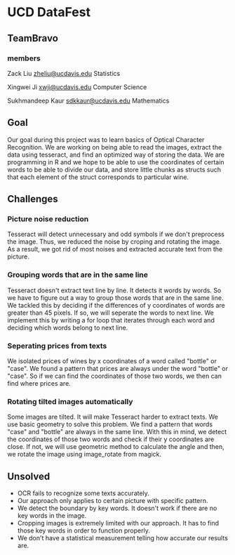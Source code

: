 # UCD DataFest
## TeamBravo
### members

Zack Liu				zheliu@ucdavis.edu		Statistics	

Xingwei Ji			xwji@ucdavis.edu		Computer Science		

Sukhmandeep Kaur	sdkkaur@ucdavis.edu	Mathematics		

## Goal
Our goal during this project was to learn basics of Optical Character Recognition. We are working on being able to read the images, extract the data using tesseract, and find an optimized way of storing the data. We are programming in R and we hope to be able to use the coordinates of certain words to be able to divide our data, and store little chunks as structs such that each element of the struct corresponds to particular wine. 

## Challenges
### Picture noise reduction
Tesseract will detect unnecessary and odd symbols if we don't preprocess the image. Thus, we reduced the noise by croping and rotating the image. As a result, we got rid of most noises and extracted accurate text from the picture.

### Grouping words that are in the same line
Tesseract doesn't extract text line by line. It detects it words by words. So we have to figure out a way to group those words that are in the same line. We tackled this by deciding if the differences of y coordinates of words are greater than 45 pixels. If so, we will seperate the words to next line. We implement this by writing a for loop that iterates through each word and deciding which words belong to next line.

### Seperating prices from texts
We isolated prices of wines by x coordinates of a word called "bottle" or "case". We found a pattern that prices are always under the word "bottle" or "case". So if we can find the coordinates of those two words, we then can find where prices are.

### Rotating tilted images automatically
Some images are tilted. It will make Tesseract harder to extract texts. We use basic geometry to solve this problem. We find a pattern that words "case" and "bottle" are always in the same line. With this in mind, we detect the coordinates of those two words and check if their y coordinates are close. If not, we will use geometric method to calculate the angle and then, we rotate the image using image_rotate from magick.

## Unsolved 
* OCR fails to recognize some texts accurately.
* Our approach only applies to certain picture with specific pattern.
* We detect the boundary by key words. It doesn't work if there are no key words in the image.
* Cropping images is extremely limited with our approach. It has to find those key words in order to function properly.
* We don't have a statistical measurement telling how accurate our results are.
